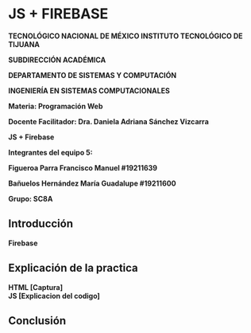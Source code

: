 # JS + FIREBASE
<p><b>
TECNOLÓGICO NACIONAL DE MÉXICO
<b>
INSTITUTO TECNOLÓGICO DE TIJUANA
</p><b>
SUBDIRECCIÓN ACADÉMICA
<p><b>
DEPARTAMENTO DE SISTEMAS Y COMPUTACIÓN
</p><b>
INGENIERÍA EN SISTEMAS COMPUTACIONALES
<p><b>
Materia: Programación Web
</p>
Docente Facilitador: Dra. Daniela Adriana Sánchez Vizcarra

JS + Firebase

<p> Integrantes del equipo 5: </p>
Figueroa Parra Francisco Manuel  #19211639

Bañuelos Hernández María Guadalupe  #19211600

Grupo: SC8A

**Introducción**
---
<p En esta practica se planea trabajar con el lenguaje de programación JS agrupado con FireBase creando una aplicación para un consultorio dental en el cual se debe de ingresar los datos de los pacientes con su respectiva información para que con ayuda de Firebase crear una base de datos en la cual este almacenada y al mismo tiempo crear otra página en donde se pueda encontrar un paciente con base a cierta información de su expediente.> </p?

**Firebase**
---


Explicación de la practica
---
HTML
[Captura]
<br>
JS
[Explicacion del codigo] 

Conclusión
---
